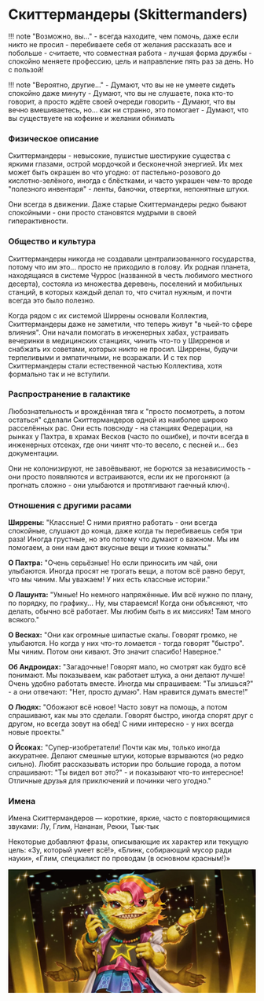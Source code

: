 # Скиттермандеры (Skittermanders)

!!! note "Возможно, вы..."
    - всегда находите, чем помочь, даже если никто не просил
    - перебиваете себя от желания рассказать все и побольше
    - считаете, что совместная работа - лучшая форма дружбы
    - спокойно меняете профессию, цель и направление пять раз за день. Но с пользой!

!!! note "Вероятно, другие..."
    - Думают, что вы не не умеете сидеть спокойно даже минуту
    - Думают, что вы не слушаете, пока кто-то говорит, а просто ждёте своей очереди говорить
    - Думают, что вы вечно вмешиваетесь, но… как ни странно, это помогает
    - Думают, что вы существуете на кофеине и желании обнимать

### Физическое описание
Скиттермандеры - невысокие, пушистые шестирукие существа с яркими глазами, острой мордочкой и бесконечной энергией. Их мех может быть окрашен во что угодно: от пастельно-розового до кислотно-зелёного, иногда с блёстками, и часто украшен чем-то вроде "полезного инвентаря" - ленты, баночки, отвертки, непонятные штуки.

Они всегда в движении. Даже старые Скиттермандеры редко бывают спокойными - они просто становятся мудрыми в своей гиперактивности.

### Общество и культура
Скиттермандеры никогда не создавали централизованного государства, потому что им это... просто не приходило в голову. Их родная планета, находящаяся в системе Чуррос (названной в честь любимого местного десерта), состояла из множества деревень, поселений и мобильных станций, в которых каждый делал то, что считал нужным, и почти всегда это было полезно.

Когда рядом с их системой Ширрены основали Коллектив, Скиттермандеры даже не заметили, что теперь живут "в чьей-то сфере влияния". Они начали помогать в инженерных хабах, устраивать вечеринки в медицинских станциях, чинить что-то у Ширренов и снабжать их советами, которых никто не просил. Ширрены, будучи терпеливыми и эмпатичными, не возражали. И с тех пор Скиттермандеры стали естественной частью Коллектива, хотя формально так и не вступили.

### Распространение в галактике
Любознательность и врождённая тяга к "просто посмотреть, а потом остаться" сделали Скиттермандеров одной из наиболее широко расселённых рас. Они есть повсюду - на станциях Федерации, на рынках у Пахтра, в храмах Весков (часто по ошибке), и почти всегда в инженерных отсеках, где они чинят что-то весело, с песней и... без документации.

Они не колонизируют, не завоёвывают, не борются за независимость - они просто появляются и встраиваются, если их не прогоняют (а прогнать сложно - они улыбаются и протягивают гаечный ключ).

### Отношения с другими расами
**Ширрены:** "Классные! С ними приятно работать - они всегда спокойные, слушают до конца, даже когда ты перебиваешь себя три раза! Иногда грустные, но это потому что думают о важном. Мы им помогаем, а они нам дают вкусные вещи и тихие комнаты."

**О Пахтра:** "Очень серьёзные! Но если приносить им чай, они улыбаются. Иногда просят не трогать вещи, а потом всё равно берут, что мы чиним. Мы уважаем! У них есть классные истории."

**О Лашунта:** "Умные! Но немного напряжённые. Им всё нужно по плану, по порядку, по графику... Ну, мы стараемся! Когда они объясняют, что делать, обычно всё работает. Мы любим быть в их миссиях! Там много всякого."

**О Весках:** "Они как огромные шипастые скалы. Говорят громко, не улыбаются. Но когда у них что-то ломается - тогда говорят "быстро". Мы чиним. Потом они кивают. Это значит спасибо! Наверное."

**Об Андроидах:** "Загадочные! Говорят мало, но смотрят как будто всё понимают. Мы показываем, как работает штука, а они делают лучше! Очень удобно работать вместе. Иногда мы спрашиваем: "Ты злишься?" - а они отвечают: "Нет, просто думаю". Нам нравится думать вместе!"

**О Людях:** "Обожают всё новое! Часто зовут на помощь, а потом спрашивают, как мы это сделали. Говорят быстро, иногда спорят друг с другом, но всегда зовут на обед! С ними интересно - у них всегда новые проекты."

**О Йсоках:** "Супер-изобретатели! Почти как мы, только иногда аккуратнее. Делают смешные штуки, которые взрываются (но редко сильно). Любят рассказывать истории про большие города, а потом спрашивают: "Ты видел вот это?" - и показывают что-то интересное! Отличные друзья для приключений и починки чего угодно."

### Имена
Имена Скиттермандеров — короткие, яркие, часто с повторяющимися звуками: Лу, Глим, Нананан, Рекки, Тык-тык

Некоторые добавляют фразы, описывающие их характер или текущую цель: «Зу, который умеет всё!», «Блинк, собирающий мусор ради науки», «Глим, специалист по проводам (в основном красным!)»

![Скиттермандер](../../images/Skittermander.webp)